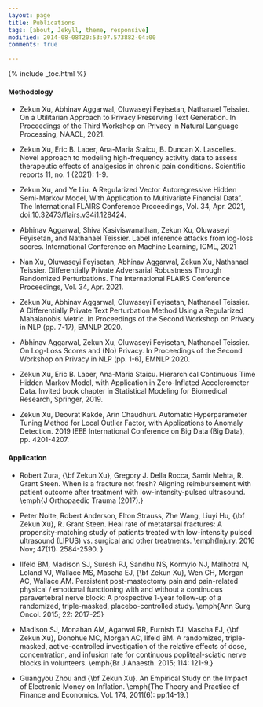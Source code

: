 ```yaml
---
layout: page
title: Publications
tags: [about, Jekyll, theme, responsive]
modified: 2014-08-08T20:53:07.573882-04:00
comments: true

---
```

{% include _toc.html %}

#### Methodology
 
 - Zekun Xu, Abhinav Aggarwal, Oluwaseyi Feyisetan, Nathanael Teissier. On a Utilitarian Approach to Privacy Preserving Text Generation. In Proceedings of the Third Workshop on Privacy in Natural Language Processing, NAACL, 2021.

 - Zekun Xu, Eric B. Laber, Ana-Maria Staicu, B. Duncan X. Lascelles. Novel approach to modeling high-frequency activity data to assess therapeutic effects of analgesics in chronic pain conditions. Scientific reports 11, no. 1 (2021): 1-9.

 - Zekun Xu, and Ye Liu. A Regularized Vector Autoregressive Hidden Semi-Markov Model, With Application to Multivariate Financial Data”. The International FLAIRS Conference Proceedings, Vol. 34, Apr. 2021, doi:10.32473/flairs.v34i1.128424.
 
 - Abhinav Aggarwal, Shiva Kasiviswanathan, Zekun Xu, Oluwaseyi Feyisetan, and Nathanael Teissier. Label inference attacks from log-loss scores. International Conference on Machine Learning, ICML, 2021
 
 - Nan Xu, Oluwaseyi Feyisetan, Abhinav Aggarwal, Zekun Xu, Nathanael Teissier. Differentially Private Adversarial Robustness Through Randomized Perturbations. The International FLAIRS Conference Proceedings, Vol. 34, Apr. 2021.
 
 - Zekun Xu, Abhinav Aggarwal, Oluwaseyi Feyisetan, Nathanael Teissier. A Differentially Private Text Perturbation Method Using a Regularized Mahalanobis Metric. In Proceedings of the Second Workshop on Privacy in NLP (pp. 7-17), EMNLP 2020.
 
 - Abhinav Aggarwal, Zekun Xu, Oluwaseyi Feyisetan, Nathanael Teissier. On Log-Loss Scores and (No) Privacy. In Proceedings of the Second Workshop on Privacy in NLP (pp. 1-6), EMNLP 2020.


 - Zekun Xu, Eric B. Laber, Ana-Maria Staicu. Hierarchical Continuous Time Hidden Markov Model, with Application in Zero-Inflated Accelerometer Data. Invited book chapter in Statistical Modeling for Biomedical Research, Springer, 2019. 

- Zekun Xu, Deovrat Kakde, Arin Chaudhuri. Automatic Hyperparameter Tuning Method for Local Outlier Factor, with Applications to Anomaly Detection. 2019 IEEE International Conference on Big Data (Big Data), pp. 4201-4207.

#### Application
 
 - Robert Zura, {\bf Zekun Xu}, Gregory J. Della Rocca, Samir Mehta, R. Grant Steen. When is a fracture not fresh? Aligning reimbursement with patient outcome after treatment with low-intensity-pulsed ultrasound. \emph{J Orthopaedic Trauma (2017).}
 
 - Peter Nolte, Robert Anderson, Elton Strauss, Zhe Wang, Liuyi Hu, {\bf Zekun Xu}, R. Grant Steen. Heal rate of metatarsal fractures: A propensity-matching study of patients treated with low-intensity pulsed ultrasound (LIPUS) vs. surgical and other treatments. \emph{Injury. 2016 Nov; 47(11): 2584-2590. }
 
 - Ilfeld BM, Madison SJ, Suresh PJ, Sandhu NS, Kormylo NJ, Malhotra N, Loland VJ, Wallace MS, Mascha EJ, {\bf Zekun Xu}, Wen CH, Morgan AC, Wallace AM.  Persistent post-mastectomy pain and pain-related physical / emotional functioning with and without a continuous paravertebral nerve block: A prospective 1-year follow-up of a randomized, triple-masked, placebo-controlled study.  \emph{Ann Surg Oncol. 2015; 22: 2017-25}
 
 - Madison SJ, Monahan AM, Agarwal RR, Furnish TJ, Mascha EJ,  {\bf Zekun Xu}, Donohue MC, Morgan AC, Ilfeld BM. A randomized, triple-masked, active-controlled investigation of the relative effects of dose, concentration, and infusion rate for continuous popliteal-sciatic nerve blocks in volunteers.  \emph{Br J Anaesth. 2015; 114: 121-9.}  

- Guangyou Zhou and {\bf Zekun Xu}. An Empirical Study on the Impact of Electronic Money on Inflation. \emph{The Theory and Practice of Finance and Economics. Vol. 174, 2011(6): pp.14-19.} 
